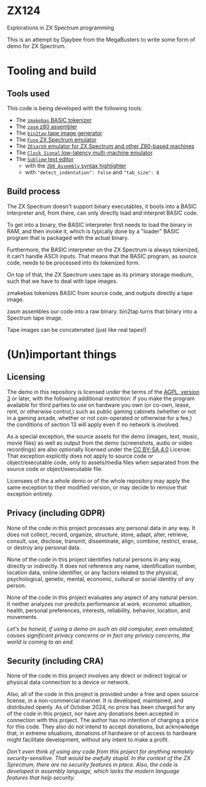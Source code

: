 # ZX124

Explorations in ZX Spectrum programming

This is an attempt by Djaybee from the MegaBusters to write
some form of demo for ZX Spectrum. 

# Tooling and build

## Tools used

This code is being developed with the following tools:

* The [`zmakebas` BASIC tokenizer](https://github.com/chris-y/zmakebas)
* The [`zasm` z80 assembler](https://k1.spdns.de/Develop/Projects/zasm/)
* The [`bin2tap` tape image generator](https://github.com/retro-speccy/bin2tap)
* The [`Fuse` ZX Spectrum emulator](https://fuse-emulator.sourceforge.net/)
* The [`ZEsarUX` emulator for ZX Spectrum and other Z80-based machines](https://github.com/chernandezba/zesarux)
* The [`Clock Signal` low-latency multi-machine emulator](https://github.com/TomHarte/CLK)
* The [`Sublime` text editor](https://www.sublimetext.com/)
	- with the [`Z80 Assembly` syntax
		highlighter](https://packagecontrol.io/packages/Z80%20Assembly)
	- with `"detect_indentation": false` and `"tab_size": 8`


## Build process

The ZX Spectrum doesn't support binary executables, it boots
into a BASIC interpreter and, from there, can only directly
load and interpret BASIC code.

To get into a binary, the BASIC interpreter first needs to load
the binary in RAM, and then invoke it, which is typically done
by a "loader" BASIC program that is packaged with the actual
binary.

Furthermore, the BASIC interpreter on the ZX Spectrum is always
tokenized, it can't handle ASCII inputs. That means that the BASIC
program, as source code, needs to be processed into its tokenized
form.

On top of that, the ZX Spectrum uses tape as its primary storage
medium, such that we have to deal with tape images.

zmakebas tokenizes BASIC from source code, and outputs directly
a tape image.

zasm assembles our code into a raw binary. bin2tap turns that
binary into a Spectrum tape image.

Tape images can be concatenated (just like real tapes!)

# (Un)important things

## Licensing

The demo in this repository is licensed under the terms of the
[AGPL, version 3](https://www.gnu.org/licenses/agpl-3.0.en.html)
or later, with the following additional restriction: if you make
the program available for third parties to use on hardware you own
(or co-own, lease, rent, or otherwise control,) such as public
gaming cabinets (whether or not in a gaming arcade, whether or not
coin-operated or otherwise for a fee,) the conditions of section 13
will apply even if no network is involved.

As a special exception, the source assets for the demo (images, text,
music, movie files) as well as output from the demo (screenshots,
audio or video recordings) are also optionally licensed under the
[CC BY-SA 4.0](https://creativecommons.org/licenses/by-sa/4.0/)
License. That exception explicitly does not apply to source code or
object/executable code, only to assets/media files when separated
from the source code or object/executable file.

Licensees of the a whole demo or of the whole repository may apply
the same exception to their modified version, or may decide to
remove that exception entirely.

## Privacy (including GDPR)

None of the code in this project processes any personal data
in any way. It does not collect, record, organize, structure,
store, adapt, alter, retrieve, consult, use, disclose, transmit,
disseminate, align, combine, restrict, erase, or destroy any
personal data.

None of the code in this project identifies natural persons
in any way, directly or indirectly. It does not reference
any name, identification number, location data, online
identifier, or any factors related to the physical, psychological,
genetic, mental, economic, cultural or social identity of
any person.

None of the code in this project evaluates any aspect of
any natural person. It neither analyzes nor predicts performance
at work, economic situation, health, personal preferences,
interests, reliability, behavior, location, and movements.

_Let's be honest, if using a demo on such an old computer,
even emulated, causes significant privacy concerns or in
fact any privacy concerns, the world is coming to an end._

## Security (including CRA)

None of the code in this project involves any direct or indirect
logical or physical data connection to a device or network.

Also, all of the code in this project is provided under a free
and open source license, in a non-commercial manner. It is
developed, maintained, and distributed openly. As of October
2024, no price has been charged for any of the code in this
project, nor have any donations been accepted in connection
with this project. The author has no intention of charging a
price for this code. They also do not intend to accept donations,
but acknowledge that, in extreme situations, donations of
hardware or of access to hardware might facilitate development,
without any intent to make a profit.

_Don't even think of using any code from this project for
anything remotely security-sensitive. That would be awfully
stupid.
In the context of the ZX Sprectrum, there are no security
features in place.
Also, the code is developed in assembly language, which
lacks the modern language features that help security._
